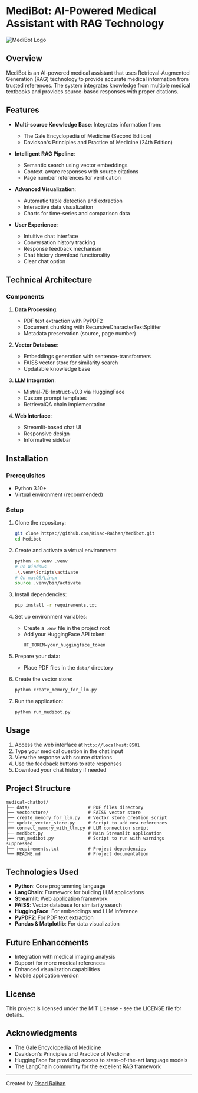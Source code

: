 # MediBot: AI-Powered Medical Assistant with RAG Technology

![MediBot Logo](https://img.icons8.com/color/96/000000/robot.png)

## Overview

MediBot is an AI-powered medical assistant that uses Retrieval-Augmented Generation (RAG) technology to provide accurate medical information from trusted references. The system integrates knowledge from multiple medical textbooks and provides source-based responses with proper citations.

## Features

- **Multi-source Knowledge Base**: Integrates information from:
  - The Gale Encyclopedia of Medicine (Second Edition)
  - Davidson's Principles and Practice of Medicine (24th Edition)

- **Intelligent RAG Pipeline**:
  - Semantic search using vector embeddings
  - Context-aware responses with source citations
  - Page number references for verification

- **Advanced Visualization**:
  - Automatic table detection and extraction
  - Interactive data visualization
  - Charts for time-series and comparison data

- **User Experience**:
  - Intuitive chat interface
  - Conversation history tracking
  - Response feedback mechanism
  - Chat history download functionality
  - Clear chat option

## Technical Architecture

### Components

1. **Data Processing**:
   - PDF text extraction with PyPDF2
   - Document chunking with RecursiveCharacterTextSplitter
   - Metadata preservation (source, page number)

2. **Vector Database**:
   - Embeddings generation with sentence-transformers
   - FAISS vector store for similarity search
   - Updatable knowledge base

3. **LLM Integration**:
   - Mistral-7B-Instruct-v0.3 via HuggingFace
   - Custom prompt templates
   - RetrievalQA chain implementation

4. **Web Interface**:
   - Streamlit-based chat UI
   - Responsive design
   - Informative sidebar

## Installation

### Prerequisites

- Python 3.10+
- Virtual environment (recommended)

### Setup

1. Clone the repository:
   ```bash
   git clone https://github.com/Risad-Raihan/Medibot.git
   cd Medibot
   ```

2. Create and activate a virtual environment:
   ```bash
   python -m venv .venv
   # On Windows
   .\.venv\Scripts\activate
   # On macOS/Linux
   source .venv/bin/activate
   ```

3. Install dependencies:
   ```bash
   pip install -r requirements.txt
   ```

4. Set up environment variables:
   - Create a `.env` file in the project root
   - Add your HuggingFace API token:
     ```
     HF_TOKEN=your_huggingface_token
     ```

5. Prepare your data:
   - Place PDF files in the `data/` directory

6. Create the vector store:
   ```bash
   python create_memory_for_llm.py
   ```

7. Run the application:
   ```bash
   python run_medibot.py
   ```

## Usage

1. Access the web interface at `http://localhost:8501`
2. Type your medical question in the chat input
3. View the response with source citations
4. Use the feedback buttons to rate responses
5. Download your chat history if needed

## Project Structure

```
medical-chatbot/
├── data/                      # PDF files directory
├── vectorstore/               # FAISS vector store
├── create_memory_for_llm.py   # Vector store creation script
├── update_vector_store.py     # Script to add new references
├── connect_memory_with_llm.py # LLM connection script
├── medibot.py                 # Main Streamlit application
├── run_medibot.py             # Script to run with warnings suppressed
├── requirements.txt           # Project dependencies
└── README.md                  # Project documentation
```

## Technologies Used

- **Python**: Core programming language
- **LangChain**: Framework for building LLM applications
- **Streamlit**: Web application framework
- **FAISS**: Vector database for similarity search
- **HuggingFace**: For embeddings and LLM inference
- **PyPDF2**: For PDF text extraction
- **Pandas & Matplotlib**: For data visualization

## Future Enhancements

- Integration with medical imaging analysis
- Support for more medical references
- Enhanced visualization capabilities
- Mobile application version

## License

This project is licensed under the MIT License - see the LICENSE file for details.

## Acknowledgments

- The Gale Encyclopedia of Medicine
- Davidson's Principles and Practice of Medicine
- HuggingFace for providing access to state-of-the-art language models
- The LangChain community for the excellent RAG framework

---

Created by [Risad Raihan](https://github.com/Risad-Raihan) 